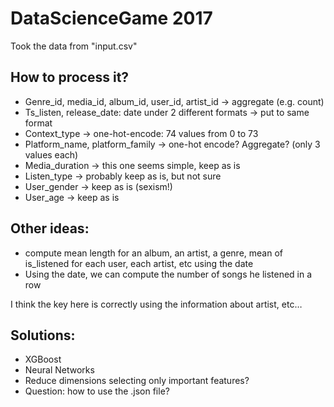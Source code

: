 # DataScienceGame 2017
Took the data from "input.csv"

## How to process it?

* Genre_id, media_id, album_id, user_id, artist_id -> aggregate (e.g. count)
* Ts_listen, release_date: date under 2 different formats -> put to same format
* Context_type -> one-hot-encode: 74 values from 0 to 73
* Platform_name, platform_family -> one-hot encode? Aggregate? (only 3 values each)
* Media_duration -> this one seems simple, keep as is
* Listen_type -> probably keep as is, but not sure
* User_gender -> keep as is (sexism!)
* User_age -> keep as is

## Other ideas: 
* compute mean length for an album, an artist, a genre, mean of is_listened for each user, each artist, etc using the date 
* Using the date, we can compute the number of songs he listened in a row

I think the key here is correctly using the information about artist, etc…

## Solutions:
* XGBoost
* Neural Networks
* Reduce dimensions selecting only important features?
* Question: how to use the .json file?
